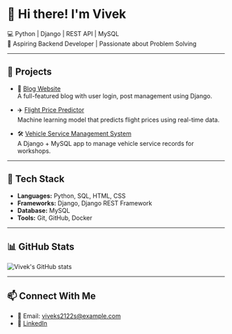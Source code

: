 # 👋 Hi there! I'm Vivek

💻 Python | Django | REST API | MySQL  
🎯 Aspiring Backend Developer | Passionate about Problem Solving  

---

## 🚀 Projects

- 📝 [Blog Website](https://github.com/viveks2122/Python-Django-Blog-Website)  
  A full-featured blog with user login, post management using Django.

- ✈️ [Flight Price Predictor](https://github.com/viveks2122/Flight-Price-Predictor)  
  Machine learning model that predicts flight prices using real-time data.

- 🛠️ [Vehicle Service Management System](https://github.com/viveks2122/Vehicle-Service-MS)  
  A Django + MySQL app to manage vehicle service records for workshops.

---

## 🧰 Tech Stack

- **Languages:** Python, SQL, HTML, CSS  
- **Frameworks:** Django, Django REST Framework  
- **Database:** MySQL  
- **Tools:** Git, GitHub, Docker

---

## 📊 GitHub Stats

![Vivek's GitHub stats](https://github-readme-stats.vercel.app/api?username=viveks2122&show_icons=true&theme=github_dark)

---

## 📫 Connect With Me

- 📧 Email: viveks2122s@example.com  
- 💼 [LinkedIn](https://www.linkedin.com/in/vivek-s-1546ba300/)
